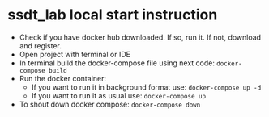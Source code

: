 # ssdt_lab local start instruction

- Check if you have docker hub downloaded. If so, run it. If not, download and register.
- Open project with terminal or IDE
- In terminal build the docker-compose file using next code:
  `docker-compose build`
- Run the docker container:
  - If you want to run it in background format use:
    `docker-compose up -d`
  - If you want to run it as usual use: 
    `docker-compose up`
- To shout down docker compose: `docker-compose down`
